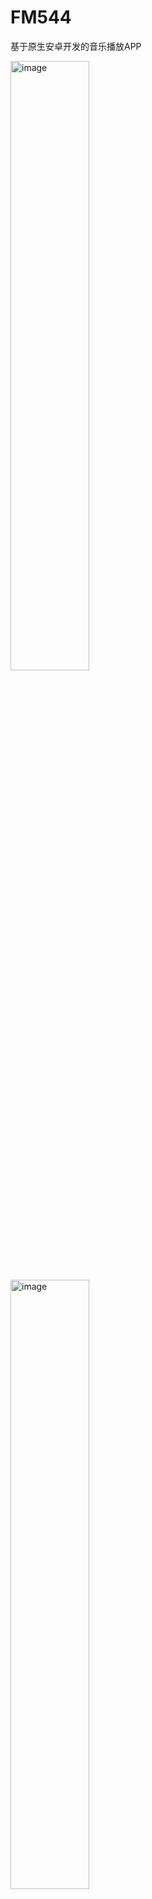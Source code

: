 # FM544
基于原生安卓开发的音乐播放APP

<img src="https://user-images.githubusercontent.com/39265702/172758003-de11f25e-b2c4-487f-a8cd-0f14a5162686.jpg" alt="image" width="50%" height="50%">

<img src="https://user-images.githubusercontent.com/39265702/172758059-b51b155f-6f35-4aca-861d-5a7c9da351ba.jpg" alt="image" width="50%" height="50%">

<img src="https://user-images.githubusercontent.com/39265702/172758038-73a94934-1ef4-4128-ad2a-f35b8858cd71.jpg" alt="image" width="50%" height="50%">

<img src="https://user-images.githubusercontent.com/39265702/172758080-ee0561ee-a27c-48ca-bf22-40915d5dfc94.jpg" alt="image" width="50%" height="50%">

<img src="https://user-images.githubusercontent.com/39265702/172758088-091be349-d3d3-4a6b-908d-b8a7af10f530.jpg" alt="image" width="50%" height="50%">

![37a9b9aca4ec38d](https://user-images.githubusercontent.com/39265702/172758003-de11f25e-b2c4-487f-a8cd-0f14a5162686.jpg)

![75caea96254bb22b](https://user-images.githubusercontent.com/39265702/172758059-b51b155f-6f35-4aca-861d-5a7c9da351ba.jpg)

![39ee3a32d84a3710](https://user-images.githubusercontent.com/39265702/172758038-73a94934-1ef4-4128-ad2a-f35b8858cd71.jpg)

![5554dd2d9a230e1f](https://user-images.githubusercontent.com/39265702/172758080-ee0561ee-a27c-48ca-bf22-40915d5dfc94.jpg)

![681558cc92c16df1](https://user-images.githubusercontent.com/39265702/172758088-091be349-d3d3-4a6b-908d-b8a7af10f530.jpg)
